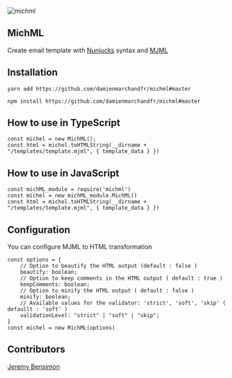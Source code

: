 ![michml](https://image.ibb.co/emwFVA/michml.png)

## MichML

Create email template with [Nunjucks](https://mozilla.github.io/nunjucks/) syntax and [MJML](https://mjml.io/)

## Installation

    yarn add https://github.com/damienmarchandfr/michml#master

    npm install https://github.com/damienmarchandfr/michml#master

## How to use in TypeScript

    const michel = new MichML();
    const html = michel.toHTMLString(__dirname + "/templates/template.mjml", { template_data } })

## How to use in JavaScript

    const michML_module = require('michml')
    const michel = new michML_module.MichML()
    const html = michel.toHTMLString(__dirname + "/templates/template.mjml", { template_data } })

## Configuration    

You can configure MJML to HTML transformation

    const options = {
        // Option to beautify the HTML output (default : false )
        beautify: boolean;
        // Option to keep comments in the HTML output ( default : true )
        keepComments: boolean;
        // Option to minify the HTML output ( default : false )
        minify: boolean;
        // Available values for the validator: 'strict', 'soft', 'skip' ( defaullt : 'soft' )
        validationLevel: "strict" | "soft" | "skip";
    }
    const michel = new MichML(options)

## Contributors

[Jeremy Bensimon](https://github.com/jeremyben)

